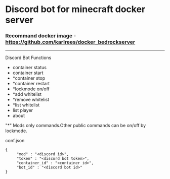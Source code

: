 # Discord bot for minecraft docker server

### Recommand docker image - https://github.com/karlrees/docker_bedrockserver

<hr>

Discord Bot Functions
 - container status
 - container start
 - *container stop
 - *container restart
 - *lockmode on/off
 - *add whitelist
 - *remove whitelist
 - *list whitelist
 - list player
 - about

"*" Mods only commands.Other public commands can be on/off by lockmode.

conf.json

```
{
     "mod" : "<discord id>",
     "token" : "<discord bot token>",
     "container_id" : "<container id>",
     "bot_id" : "<discord bot id>"
}
```